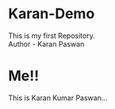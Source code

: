 # Karan-Demo
This is my first Repository.
<br>
Author - Karan Paswan

# Me!!
This is Karan Kumar Paswan...
  

